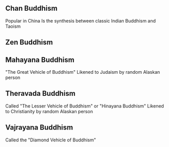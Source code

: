 ## Chan Buddhism
Popular in China
Is the synthesis between classic Indian Buddhism and Taoism


## Zen Buddhism

## Mahayana Buddhism
"The Great Vehicle of Buddhism"
Likened to Judaism by random Alaskan person

## Theravada Buddhism 
Called "The Lesser Vehicle of Buddhism" or "Hinayana Buddhism"
Likened to Christianity by random Alaskan person

## Vajrayana Buddhism
Called the "Diamond Vehicle of Buddhism"


